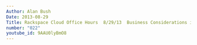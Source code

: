 ```yaml
---
Author: Alan Bush
Date: 2013-08-29
Title: Rackspace Cloud Office Hours  8/29/13  Business Considerations in the Cloud
number: "022"
youtube_id: 9AAU0lyBmO8
---
```



